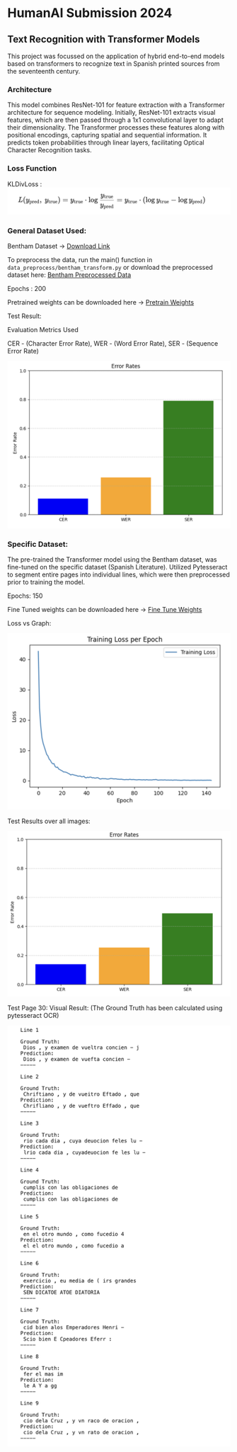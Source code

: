 # HumanAI Submission 2024

## Text Recognition with Transformer Models

This project was focussed on the application of hybrid end-to-end models based on transformers to recognize text in Spanish printed sources from the seventeenth century.


### Architecture

This model combines ResNet-101 for feature extraction with a Transformer architecture for sequence modeling. Initially, ResNet-101 extracts visual features, which are then passed through a 1x1 convolutional layer to adapt their dimensionality. The Transformer processes these features along with positional encodings, capturing spatial and sequential information. It predicts token probabilities through linear layers, facilitating Optical Character Recognition tasks.


### Loss Function

KLDivLoss : 
![image](assets/loss_func.png)

### General Dataset Used:
Bentham Dataset -> [Download Link](https://zenodo.org/records/44519)

To preprocess the data, run the main() function in `data_preprocess/bentham_transform.py` or download the preprocessed dataset here: [Bentham Preprocessed Data](https://amritauniv-my.sharepoint.com/:u:/g/personal/amenu4aie21178_am_students_amrita_edu/ERzvGI5PulVMoICHoHoYKnkBo0We64Nb-CuktTtfvbLQ3Q?e=8M2Y32)

Epochs : 200

Pretrained weights can be downloaded here -> [Pretrain Weights](https://amritauniv-my.sharepoint.com/:u:/g/personal/amenu4aie21178_am_students_amrita_edu/EV1DDTWIW2RHqefzHkXvU-ABm478tzOOtCtSh1ts9TDy7w?e=VjhtcO)

Test Result: 

Evaluation Metrics Used

CER - (Character Error Rate), 
WER - (Word Error Rate), 
SER - (Sequence Error Rate)
 
![image](assets/pretrain_result.png)

### Specific Dataset: 


The pre-trained the Transformer model using the Bentham dataset, was fine-tuned on the specific dataset (Spanish Literature). Utilized Pytesseract to segment entire pages into individual lines, which were then preprocessed prior to training the model.


Epochs: 150

Fine Tuned weights can be downloaded here -> [Fine Tune Weights](https://amritauniv-my.sharepoint.com/:u:/g/personal/amenu4aie21178_am_students_amrita_edu/Ee6oR0L2H7lMhpoCcm_Sdd0B1XJlt5x2pMghVVIyrl5Z4g?e=GmgjeY)

Loss vs Graph:

![image](assets/fine_tune_loss.png)

Test Results over all images:

![image](assets/fine_tune_final_ers.png)


Test Page 30: Visual Result: (The Ground Truth has been calculated using pytesseract OCR)

![image](assets/test_result.png)
